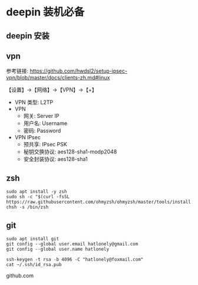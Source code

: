 # deepin 装机必备

## deepin 安装

## vpn

参考链接: <https://github.com/hwdsl2/setup-ipsec-vpn/blob/master/docs/clients-zh.md#linux>

【设置】->【网络】->【VPN】->【+】

- VPN 类型: L2TP
- VPN
  - 网关: Server IP
  - 用户名: Username
  - 密码: Password
- VPN IPsec
  - 预共享: IPsec PSK
  - 秘钥交换协议: aes128-sha1-modp2048
  - 安全封装协议: aes128-sha1

## zsh

```shell
sudo apt install -y zsh
sudo sh -c "$(curl -fsSL https://raw.githubusercontent.com/ohmyzsh/ohmyzsh/master/tools/install.sh)"
chsh -s /bin/zsh
```

## git

```shell
sudo apt install git
git config --global user.email hatlonely@gmail.com
git config --global user.name hatlonely

ssh-keygen -t rsa -b 4096 -C "hatlonely@foxmail.com"
cat ~/.ssh/id_rsa.pub
```

github.com


